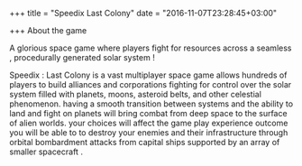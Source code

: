 +++
title = "Speedix Last Colony"
date = "2016-11-07T23:28:45+03:00"

+++
About the game

A glorious space game where players fight for resources across a seamless , procedurally generated solar system !

Speedix : Last Colony is a vast multiplayer space game allows hundreds of players to build alliances and corporations fighting for control over the solar system filled with planets, moons, asteroid belts, and other celestial phenomenon. having a smooth transition between systems and the ability to land and fight on planets will bring combat from deep space to the surface of alien worlds. your choices will affect the game play experience outcome you will be able to to destroy your enemies and their infrastructure through orbital bombardment attacks from capital ships supported by an array of smaller spacecraft .
